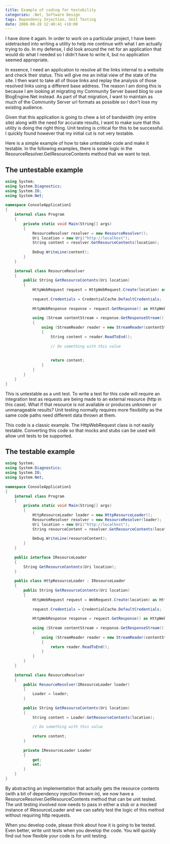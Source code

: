 ```yaml
---
title: Example of coding for testability
categories: .Net, Software Design
tags: Dependency Injection, Unit Testing
date: 2008-08-28 12:40:41 +10:00
---
```


I have done it again. In order to work on a particular project, I have been sidetracked into writing a utility to help me continue with what I am actually trying to do. In my defense, I did look around the net for an application that would do what I needed so I didn't have to write it, but no application seemed appropriate.

In essence, I need an application to resolve all the links internal to a website and check their status. This will give me an initial view of the state of the site. I then want to take all of those links and replay the analysis of those resolved links using a different base address. The reason I am doing this is because I am looking at migrating my Community Server based blog to use BlogEngine.Net instead. As part of that migration, I want to maintain as much of the Community Server url formats as possible so I don't lose my existing audience.

<!--more-->

Given that this application is going to chew a lot of bandwidth (my entire site) along with the need for accurate results, I want to make sure that this utility is doing the right thing. Unit testing is critical for this to be successful. I quickly found however that my initial cut is not very testable.

Here is a simple example of how to take untestable code and make it testable. In the following examples, there is some logic in the ResourceResolver.GetResourceContents method that we want to test.

## The untestable example

```csharp
using System;
using System.Diagnostics;
using System.IO;
using System.Net;
     
namespace ConsoleApplication1
{
    internal class Program
    {
        private static void Main(String[] args)
        {
            ResourceResolver resolver = new ResourceResolver();
            Uri location = new Uri("http://localhost");
            String content = resolver.GetResourceContents(location);
     
            Debug.WriteLine(content);
        }
    }
     
    internal class ResourceResolver
    {
        public String GetResourceContents(Uri location)
        {
            HttpWebRequest request = HttpWebRequest.Create(location) as HttpWebRequest;
     
            request.Credentials = CredentialCache.DefaultCredentials;
     
            HttpWebResponse response = request.GetResponse() as HttpWebResponse;
     
            using (Stream contentStream = response.GetResponseStream())
            {
                using (StreamReader reader = new StreamReader(contentStream))
                {
                    String content = reader.ReadToEnd();
     
                    // Do something with this value 
     
     
                    return content;
                }
            }
        }
    }
}
```

This is untestable as a unit test. To write a test for this code will require an integration test as requests are being made to an external resource (http in this case). What if that resource is not available or produces unknown or unmanageable results? Unit testing normally requires more flexibility as the same code paths need different data thrown at them.

This code is a classic example. The HttpWebRequest class is not easily testable. Converting this code so that mocks and stubs can be used will allow unit tests to be supported.

## The testable example

```csharp
using System;
using System.Diagnostics;
using System.IO;
using System.Net;
     
namespace ConsoleApplication1
{
    internal class Program
    {
        private static void Main(String[] args)
        {
            HttpResourceLoader loader = new HttpResourceLoader();
            ResourceResolver resolver = new ResourceResolver(loader);
            Uri location = new Uri("http://localhost");
            String resourceContent = resolver.GetResourceContents(location);
     
            Debug.WriteLine(resourceContent);
        }
    }
     
    public interface IResourceLoader
    {
        String GetResourceContents(Uri location);
    }
     
    public class HttpResourceLoader : IResourceLoader
    {
        public String GetResourceContents(Uri location)
        {
            HttpWebRequest request = WebRequest.Create(location) as HttpWebRequest;
     
            request.Credentials = CredentialCache.DefaultCredentials;
     
            HttpWebResponse response = request.GetResponse() as HttpWebResponse;
     
            using (Stream contentStream = response.GetResponseStream())
            {
                using (StreamReader reader = new StreamReader(contentStream))
                {
                    return reader.ReadToEnd();
                }
            }
        }
    }
     
    internal class ResourceResolver
    {
        public ResourceResolver(IResourceLoader loader)
        {
            Loader = loader;
        }
     
        public String GetResourceContents(Uri location)
        {
            String content = Loader.GetResourceContents(location);
     
            // Do something with this value
     
            return content;
        }
     
        private IResourceLoader Loader
        {
            get;
            set;
        }
    }
}
```

By abstracting an implementation that actually gets the resource contents (with a bit of dependency injection thrown in), we now have a ResourceResolver.GetResourceContents method that can be unit tested. The unit testing involved now needs to pass in either a stub or a mocked instance of IResourceLoader and we can safely test the logic of this method without requiring http requests.

When you develop code, please think about how it is going to be tested. Even better, write unit tests when you develop the code. You will quickly find out how flexible your code is for unit testing.


